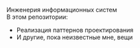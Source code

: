 Инженерия информационных систем  
В этом репозитории:
  * Реализация паттернов проектирования
  * И другие, пока неизвестные мне, вещи
